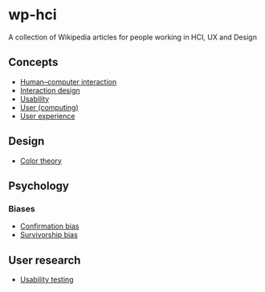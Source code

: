 # wp-hci
A collection of Wikipedia articles for people working in HCI, UX and Design

## Concepts

 - [Human–computer interaction](https://en.wikipedia.org/wiki/Human%E2%80%93computer_interaction)
 - [Interaction design](https://en.wikipedia.org/wiki/Interaction_design)
 - [Usability](https://en.wikipedia.org/wiki/Usability)
 - [User (computing)](https://en.wikipedia.org/wiki/User_(computing))
 - [User experience](https://en.wikipedia.org/wiki/User_experience)

## Design

 - [Color theory](https://en.wikipedia.org/wiki/Color_theory)

## Psychology

### Biases

- [Confirmation bias](https://en.wikipedia.org/wiki/Confirmation_bias)
- [Survivorship bias](https://en.wikipedia.org/wiki/Survivorship_bias)

## User research

 - [Usability testing](https://en.wikipedia.org/wiki/Usability_testing)
